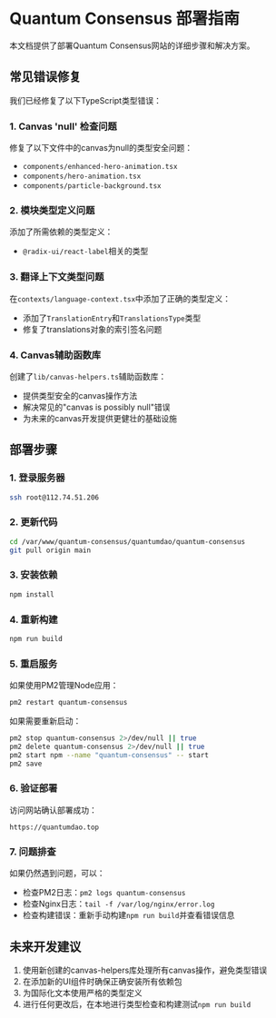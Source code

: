 # Quantum Consensus 部署指南

本文档提供了部署Quantum Consensus网站的详细步骤和解决方案。

## 常见错误修复

我们已经修复了以下TypeScript类型错误：

### 1. Canvas 'null' 检查问题
修复了以下文件中的canvas为null的类型安全问题：
- `components/enhanced-hero-animation.tsx`
- `components/hero-animation.tsx`
- `components/particle-background.tsx`

### 2. 模块类型定义问题
添加了所需依赖的类型定义：
- `@radix-ui/react-label`相关的类型

### 3. 翻译上下文类型问题
在`contexts/language-context.tsx`中添加了正确的类型定义：
- 添加了`TranslationEntry`和`TranslationsType`类型
- 修复了translations对象的索引签名问题

### 4. Canvas辅助函数库
创建了`lib/canvas-helpers.ts`辅助函数库：
- 提供类型安全的canvas操作方法
- 解决常见的"canvas is possibly null"错误
- 为未来的canvas开发提供更健壮的基础设施

## 部署步骤

### 1. 登录服务器
```bash
ssh root@112.74.51.206
```

### 2. 更新代码
```bash
cd /var/www/quantum-consensus/quantumdao/quantum-consensus
git pull origin main
```

### 3. 安装依赖
```bash
npm install
```

### 4. 重新构建
```bash
npm run build
```

### 5. 重启服务
如果使用PM2管理Node应用：
```bash
pm2 restart quantum-consensus
```

如果需要重新启动：
```bash
pm2 stop quantum-consensus 2>/dev/null || true
pm2 delete quantum-consensus 2>/dev/null || true
pm2 start npm --name "quantum-consensus" -- start
pm2 save
```

### 6. 验证部署
访问网站确认部署成功：
```
https://quantumdao.top
```

### 7. 问题排查
如果仍然遇到问题，可以：
- 检查PM2日志：`pm2 logs quantum-consensus`
- 检查Nginx日志：`tail -f /var/log/nginx/error.log`
- 检查构建错误：重新手动构建`npm run build`并查看错误信息

## 未来开发建议

1. 使用新创建的canvas-helpers库处理所有canvas操作，避免类型错误
2. 在添加新的UI组件时确保正确安装所有依赖包
3. 为国际化文本使用严格的类型定义
4. 进行任何更改后，在本地进行类型检查和构建测试`npm run build` 